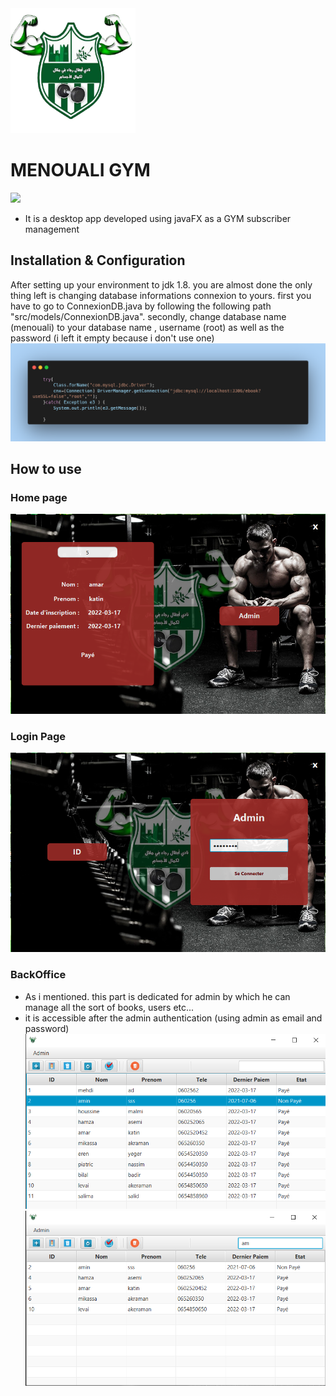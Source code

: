 <img src="src/images/icon.png" alt="icon" width="200"/>

# MENOUALI GYM

![](https://img.shields.io/badge/Java-Fx-orange)

- It is a desktop app developed using javaFX as a GYM subscriber management

## Installation & Configuration

After setting up your environment to jdk 1.8. you are almost done the only thing left is changing database informations connexion to yours. first you have to go to ConnexionDB.java by following the following path "src/models/ConnexionDB.java". secondly, change database name (menouali) to your database name , username (root) as well as the password (i left it empty because i don't use one)
![](images/connexionDB.png)

## How to use

### Home page

![](images/home.png)

### Login Page

![](images/home2.png)

### BackOffice

- As i mentioned. this part is dedicated for admin by which he can manage all the sort of books, users etc...
- it is accessible after the admin authentication (using admin as email and password)
  ![](images/subscriberManagement.png)
  ![](images/subscriberSearching.png)
